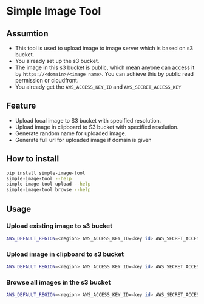 # Simple Image Tool

## Assumtion

* This tool is used to upload image to image server which is based on s3 bucket.
* You already set up the s3 bucket.
* The image in this s3 bucket is public, which mean anyone can access it by `https://<domain>/<image name>`. You can achieve this by public read permission or cloudfront.
* You already get the `AWS_ACCESS_KEY_ID` and `AWS_SECRET_ACCESS_KEY`

## Feature

* Upload local image to S3 bucket with specified resolution.
* Upload image in clipboard to S3 bucket with specified resolution.
* Generate random name for uploaded image.
* Generate full url for uploaded image if domain is given

## How to install

```sh
pip install simple-image-tool
simple-image-tool --help
simple-image-tool upload --help
simple-image-tool browse --help
```

## Usage

### Upload existing image to s3 bucket

```sh
AWS_DEFAULT_REGION=<region> AWS_ACCESS_KEY_ID=<key id> AWS_SECRET_ACCESS_KEY=<access key> simple-image-tool upload --domain <domain> --resolution 480 --open <image path> <bucket>
```

### Upload image in clipboard to s3 bucket

```sh
AWS_DEFAULT_REGION=<region> AWS_ACCESS_KEY_ID=<key id> AWS_SECRET_ACCESS_KEY=<access key> simple-image-tool upload --domain <domain> --resolution 480 --open - <bucket>
```

### Browse all images in the s3 bucket

```sh
AWS_DEFAULT_REGION=<region> AWS_ACCESS_KEY_ID=<key id> AWS_SECRET_ACCESS_KEY=<access key> simple-image-tool browse <domain> <bucket>
```
